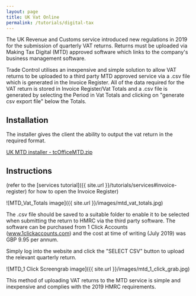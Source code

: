 ```yaml
---
layout: page
title: UK Vat Online
permalink: /tutorials/digital-tax
---
```


The UK Revenue and Customs service introduced new regulations in 2019 for the submission of 
quarterly VAT returns. Returns must be uploaded via Making Tax Digital (MTD) approved 
software which links to the company's business management software.

Trade Control utilises an inexpensive and simple solution to allow VAT returns to be 
uploaded to a third party MTD approved service via a .csv file which is generated in the
Invoice Register. All of the data required for the VAT return is stored in 
Invoice Register/Vat Totals and a .csv file is generated by selecting the Period
in Vat Totals and clicking on "generate csv export file" below the Totals.

## Installation

The installer gives the client the ability to output the vat return in the required format.

[UK MTD installer - tcOfficeMTD.zip](https://github/tradecontrol/office/releases)

## Instructions

(refer to the [services tutorial]({{ site.url }}/tutorials/services#invoice-register) for how to open the Invoice Register)

![MTD_Vat_Totals image]({{ site.url }}/images/mtd_vat_totals.jpg)

The .csv file should be saved to a suitable folder to enable it to be selected when submitting the 
return to HMRC via the third party software.  The software can be purchased from 1 Click 
Accounts (www.1clickaccounts.com) and the cost at time of writing (July 2019) was GBP 9.95 per annum.

Simply log into the website and click the "SELECT CSV" button to upload the relevant quarterly return.

![MTD_1 Click Screengrab image]({{ site.url }}/images/mtd_1_click_grab.jpg)
  
This method of uploading VAT returns to the MTD service is simple and inexpensive and complies
with the 2019 HMRC requirements.
